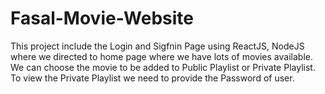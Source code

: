 # Fasal-Movie-Website
This project include the Login and Sigfnin Page using ReactJS, NodeJS where we directed to home page where we have lots of movies available. We can choose the movie to be added to Public Playlist or Private Playlist. To view the Private Playlist we need to provide the Password of user.
